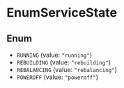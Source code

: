 # EnumServiceState

## Enum

* `RUNNING` (value: `"running"`)
* `REBUILDING` (value: `"rebuilding"`)
* `REBALANCING` (value: `"rebalancing"`)
* `POWEROFF` (value: `"poweroff"`)
